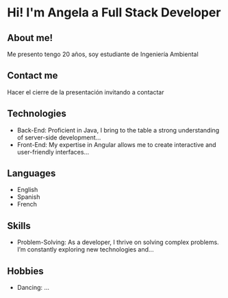 # Hi! I'm Angela a Full Stack Developer
## About me!
Me presento tengo 20 años, soy estudiante de Ingeniería Ambiental
## Contact me
Hacer el cierre de la presentación invitando a contactar
## Technologies
- Back-End: Proficient in Java, I bring to the table a strong understanding of server-side development...
- Front-End: My expertise in Angular allows me to create interactive and user-friendly interfaces...
## Languages
- English
- Spanish
- French
## Skills
- Problem-Solving: As a developer, I thrive on solving complex problems. I’m constantly exploring new technologies and...
## Hobbies
- Dancing: ...
